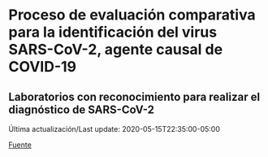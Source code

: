 # Proceso de evaluación comparativa para la identificación del virus SARS-CoV-2, agente causal de COVID-19
## Laboratorios con reconocimiento para realizar el diagnóstico de SARS-CoV-2
 
 Última actualización/Last update: 2020-05-15T22:35:00-05:00
 
 [Fuente]( https://www.gob.mx/salud/documentos/coronavirus-covid-19-240014?state=published)
